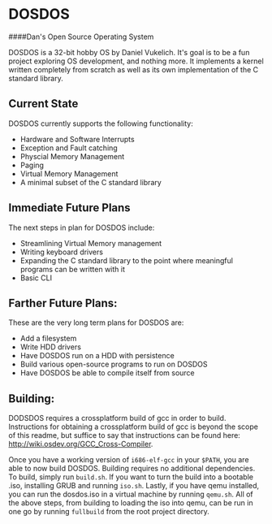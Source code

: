 # DOSDOS
####Dan's Open Source Operating System

DOSDOS is a 32-bit hobby OS by Daniel Vukelich.  It's goal is to be a fun project exploring OS development, and nothing more.  It implements a kernel written completely from scratch as well as its own implementation of the C standard library.

## Current State
DOSDOS currently supports the following functionality:
* Hardware and Software Interrupts
* Exception and Fault catching
* Physcial Memory Management
* Paging
* Virtual Memory Management
* A minimal subset of the C standard library

## Immediate Future Plans
 The next steps in plan for DOSDOS include:
 * Streamlining Virtual Memory management
 * Writing keyboard drivers
 * Expanding the C standard library to the point where meaningful programs can be written with it
 * Basic CLI

## Farther Future Plans:
These are the very long term plans for DOSDOS are:
* Add a filesystem
* Write HDD drivers
* Have DOSDOS run on a HDD with persistence
* Build various open-source programs to run on DOSDOS
* Have DOSDOS be able to compile itself from source

## Building:
 DODSDOS requires a crossplatform build of gcc in order to build.  Instructions for obtaining a crossplatform build of gcc is beyond the scope of this readme, but suffice to say that instructions can be found here: http://wiki.osdev.org/GCC_Cross-Compiler.
 
 Once you have a working version of `i686-elf-gcc` in your `$PATH`, you are able to now build DOSDOS.  Building requires no additional dependencies.  To build, simply run `build.sh`.
 If you want to turn the build into a bootable .iso, installing GRUB and running `iso.sh`.  Lastly, if you have qemu installed, you can run the dosdos.iso in a virtual machine by running `qemu.sh`.
 All of the above steps, from building to loading the iso into qemu, can be run in one go by running `fullbuild` from the root project directory.
